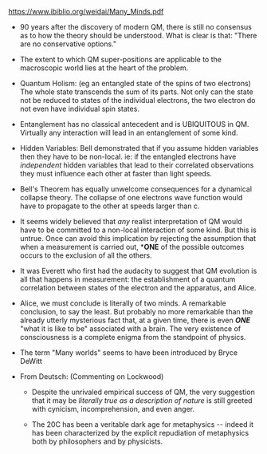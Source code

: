https://www.ibiblio.org/weidai/Many_Minds.pdf

- 90 years after the discovery of modern QM, there is still no consensus as to how the theory should be understood.
    What is clear is that: "There are no conservative options."

- The extent to which QM super-positions are applicable to the macroscopic world lies at the heart of the problem.

- Quantum Holism: (eg an entangled state of the spins of two electrons) The whole state transcends the sum of its parts.
  Not only can the state not be reduced to states of the individual electrons, the two electron do not even have individual spin states.

- Entanglement has no classical antecedent and is UBIQUITOUS in QM. Virtually any interaction will lead in an entanglement of some kind.

- Hidden Variables: Bell demonstrated that if you assume hidden variables then they have to be non-local.
  	 ie: if the entangled electrons have _independent_ hidden variables that lead to their correlated observations they must influence each other at faster than light speeds.

- Bell's Theorem has equally unwelcome consequences for a dynamical collapse theory. The collapse of one electrons wave function would have to propagate to the other at speeds larger than c.

- It seems widely believed that _any_ realist interpretation of QM would have to be committed to a non-local interaction of some kind. But this is untrue. Once can avoid this implication by rejecting the assumption that when a measurement is carried out, ***ONE** of the possible outcomes occurs to the exclusion of all the others.

- It was Everett who first had the audacity to suggest that QM evolution is all that happens in measurement: the establishment of a quantum correlation between states of the electron and the apparatus, and Alice.

- Alice, we must conclude is literally of two minds. A remarkable conclusion, to say the least. But probably no more remarkable than the already utterly mysterious fact that, at a given time, there is even ***ONE*** "what it is like to be" associated with a brain. The very existence of consciousness is a complete enigma from the standpoint of physics. 

- The term "Many worlds" seems to have been introduced by Bryce DeWitt

- From Deutsch: (Commenting on Lockwood)

  - Despite the unrivaled empirical success of QM, the very suggestion that it may be _literally true as a description of nature_ is still greeted with cynicism, incomprehension, and even anger.

  - The 20C has been a veritable dark age for metaphysics -- indeed it has been characterized by the explicit repudiation of metaphysics both by philosophers and by physicists.